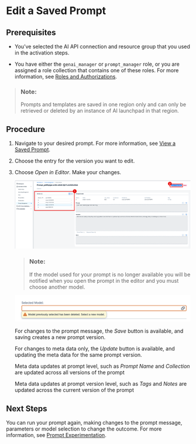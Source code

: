 <!-- loio5f53a57b2beb4eac846201ecb4daae21 -->

# Edit a Saved Prompt



<a name="loio5f53a57b2beb4eac846201ecb4daae21__prereq_yxf_gyb_rzb"/>

## Prerequisites

-   You’ve selected the AI API connection and resource group that you used in the activation steps.

-   You have either the `genai_manager` or `prompt_manager` role, or you are assigned a role collection that contains one of these roles. For more information, see [Roles and Authorizations](security-e4cf710.md#loio4ef8499d7a4945ec854e3b4590830bcc).


> ### Note:  
> Prompts and templates are saved in one region only and can only be retrieved or deleted by an instance of AI launchpad in that region.



<a name="loio5f53a57b2beb4eac846201ecb4daae21__steps_tfy_jcv_jzb"/>

## Procedure

1.  Navigate to your desired prompt. For more information, see [View a Saved Prompt](view-a-saved-prompt-d07a272.md).

2.  Choose the entry for the version you want to edit.

3.  Choose *Open in Editor*. Make your changes.

    ![](images/eidutsavedprompt2503b_69091b3.png)

    > ### Note:  
    > If the model used for your prompt is no longer available you will be notified when you open the prompt in the editor and you must choose another model.

    ![](images/choose_new_model_e70d769.png)

    For changes to the prompt message, the *Save* button is available, and saving creates a new prompt version.

    For changes to meta data only, the *Update* button is available, and updating the meta data for the same prompt version.

    Meta data updates at prompt level, such as *Prompt Name* and *Collection* are updated across all versions of the prompt

    Meta data updates at prompt version level, such as *Tags* and *Notes* are updated across the current version of the prompt




## Next Steps

You can run your prompt again, making changes to the prompt message, parameters or model selection to change the outcome. For more information, see [Prompt Experimentation](prompt-experimentation-384cc0c.md).

